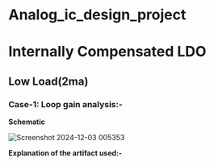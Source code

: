 # Analog_ic_design_project

# Internally Compensated LDO

## Low Load(2ma)

### Case-1: Loop gain analysis:-

**Schematic**

![Screenshot 2024-12-03 005353](https://github.com/user-attachments/assets/fc3e2542-032c-45e3-96dd-461fecbc8596)

**Explanation of the artifact used:-**






